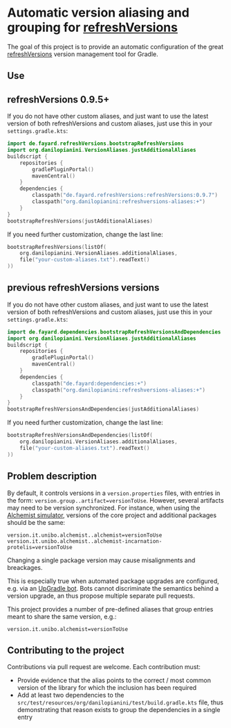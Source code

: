 # Automatic version aliasing and grouping for [refreshVersions](https://github.com/jmfayard/refreshVersions)

The goal of this project is to provide an automatic configuration of the great
[refreshVersions](https://github.com/jmfayard/refreshVersions) version management tool for Gradle.

## Use

## refreshVersions 0.9.5+

If you do not have other custom aliases, and just want to use the latest version of both refreshVersions and custom
aliases, just use this in your `settings.gradle.kts`:
```kotlin
import de.fayard.refreshVersions.bootstrapRefreshVersions
import org.danilopianini.VersionAliases.justAdditionalAliases
buildscript {
    repositories {
        gradlePluginPortal()
        mavenCentral()
    }
    dependencies {
        classpath("de.fayard.refreshVersions:refreshVersions:0.9.7")
        classpath("org.danilopianini:refreshversions-aliases:+")
    }
}
bootstrapRefreshVersions(justAdditionalAliases)
```

If you need further customization, change the last line:
```kotlin
bootstrapRefreshVersions(listOf(
    org.danilopianini.VersionAliases.additionalAliases,
    file("your-custom-aliases.txt").readText()
))
```


## previous refreshVersions versions

If you do not have other custom aliases, and just want to use the latest version of both refreshVersions and custom
aliases, just use this in your `settings.gradle.kts`:
```kotlin
import de.fayard.dependencies.bootstrapRefreshVersionsAndDependencies
import org.danilopianini.VersionAliases.justAdditionalAliases
buildscript {
    repositories {
        gradlePluginPortal()
        mavenCentral()
    }
    dependencies {
        classpath("de.fayard:dependencies:+")
        classpath("org.danilopianini:refreshversions-aliases:+")
    }
}
bootstrapRefreshVersionsAndDependencies(justAdditionalAliases)
```

If you need further customization, change the last line:
```kotlin
bootstrapRefreshVersionsAndDependencies(listOf(
    org.danilopianini.VersionAliases.additionalAliases,
    file("your-custom-aliases.txt").readText()
))
```

## Problem description

By default, it controls versions in a `version.properties` files, with entries in the form:
``version.group..artifact=versionToUse``.
However, several artifacts may need to be version synchronized.
For instance, when using the [Alchemist simulator](https://alchemistsimulator.github.io),
versions of the core project and additional packages should be the same:
```
version.it.unibo.alchemist..alchemist=versionToUse
version.it.unibo.alchemist..alchemist-incarnation-protelis=versionToUse
```
Changing a single package version may cause misalignments and breackages.

This is especially true when automated package upgrades are configured,
e.g. via an [UpGradle bot](https://github.com/DanySK/upgradle).
Bots cannot discriminate the semantics behind a version upgrade,
an thus propose multiple separate pull requests.

This project provides a number of pre-defined aliases that group entries meant to share the same version, e.g.:
```
version.it.unibo.alchemist=versionToUse
```

## Contributing to the project

Contributions via pull request are welcome.
Each contribution must:
* Provide evidence that the alias points to the correct / most common version of the library for which the inclusion has been required
* Add at least two dependencies to the `src/test/resources/org/danilopianini/test/build.gradle.kts` file, thus
demonstrating that reason exists to group the dependencies in a single entry

